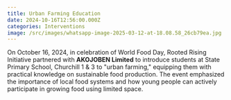 ```yaml
---
title: Urban Farming Education
date: 2024-10-16T12:56:00.000Z
categories: Interventions
image: /src/images/whatsapp-image-2025-03-12-at-18.08.58_26cb79ea.jpg
---
```

On October 16, 2024, in celebration of World Food Day, Rooted Rising Initiative partnered with **AKOJOBEN Limited** to introduce students at State Primary School, Churchill 1 & 3 to "urban farming," equipping them with practical knowledge on sustainable food production. The event emphasized the importance of local food systems and how young people can actively participate in growing food using limited space.
